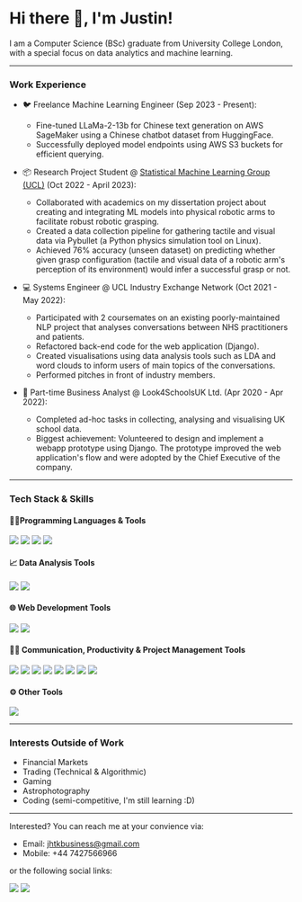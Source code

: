 # Hi there 👋, I'm Justin!

I am a Computer Science (BSc) graduate from University College London, with a special focus on data analytics and machine learning.

---
### Work Experience
- 🐦 Freelance Machine Learning Engineer (Sep 2023 - Present):
  - Fine-tuned LLaMa-2-13b for Chinese text generation on AWS SageMaker using a Chinese chatbot dataset from HuggingFace.
  - Successfully deployed model endpoints using AWS S3 buckets for efficient querying.

- 📦 Research Project Student @ <a href="https://www.sml-group.cc">Statistical Machine Learning Group (UCL)</a> (Oct 2022 - April 2023):
  - Collaborated with academics on my dissertation project about creating and integrating ML models into physical robotic arms to facilitate robust robotic grasping.
  - Created a data collection pipeline for gathering tactile and visual data via Pybullet (a Python physics simulation tool on Linux).
  - Achieved 76% accuracy (unseen dataset) on predicting whether given grasp configuration (tactile and visual data of a robotic arm's perception of its environment) would infer a successful grasp or not.

- 💻 Systems Engineer @ UCL Industry Exchange Network (Oct 2021 - May 2022):
  - Participated with 2 coursemates on an existing poorly-maintained NLP project that analyses conversations between NHS practitioners and patients.
  - Refactored back-end code for the web application (Django).
  - Created visualisations using data analysis tools such as LDA and word clouds to inform users of main topics of the conversations.
  - Performed pitches in front of industry members.

- 🏫 Part-time Business Analyst @ Look4SchoolsUK Ltd. (Apr 2020 - Apr 2022):
  - Completed ad-hoc tasks in collecting, analysing and visualising UK school data.
  - Biggest achievement: Volunteered to design and implement a webapp prototype using Django. The prototype improved the web application's flow and were adopted by the Chief Executive of the company.

---
### Tech Stack & Skills

#### 👩‍💻Programming Languages & Tools
<img src="https://img.shields.io/badge/Python-FFD43B?style=for-the-badge&logo=python&logoColor=blue"> <img src="https://img.shields.io/badge/Java-ED8B00?style=for-the-badge&logo=java&logoColor=white"> <img src="https://img.shields.io/badge/MySQL-00000F?style=for-the-badge&logo=mysql&logoColor=white"/> <img src="https://img.shields.io/badge/GIT-E44C30?style=for-the-badge&logo=git&logoColor=white" />

#### 📈 Data Analysis Tools
<img src="https://img.shields.io/badge/Microsoft_Excel-217346?style=for-the-badge&logo=microsoft-excel&logoColor=white" /> <img src="https://img.shields.io/badge/Tableau-E97627?style=for-the-badge&logo=Tableau&logoColor=white" />

#### 🌐 Web Development Tools
<img src="https://img.shields.io/badge/Django-092E20?style=for-the-badge&logo=django&logoColor=white" /> <img src="https://img.shields.io/badge/React-20232A?style=for-the-badge&logo=react&logoColor=61DAFB" /> 

#### 💪🏻 Communication, Productivity & Project Management Tools
<img src="https://img.shields.io/badge/Todoist-E44332?style=for-the-badge&logo=todoist&logoColor=white" /> <img src="https://img.shields.io/badge/Notion-000000?style=for-the-badge&logo=notion&logoColor=white" /> <img src="https://img.shields.io/badge/Trello-0052CC?style=for-the-badge&logo=trello&logoColor=white" /> <img src="https://img.shields.io/badge/Microsoft_PowerPoint-B7472A?style=for-the-badge&logo=microsoft-powerpoint&logoColor=white" /> <img src="https://img.shields.io/badge/Slack-4A154B?style=for-the-badge&logo=slack&logoColor=white" /> <img src="https://img.shields.io/badge/Discord-7289DA?style=for-the-badge&logo=discord&logoColor=white" /> <img src="https://img.shields.io/badge/Microsoft_Teams-6264A7?style=for-the-badge&logo=microsoft-teams&logoColor=white" /> <img src="https://img.shields.io/badge/Zoom-2D8CFF?style=for-the-badge&logo=zoom&logoColor=white" />

#### ⚙️ Other Tools
<img src="https://img.shields.io/badge/Overleaf-47A141?style=for-the-badge&logo=Overleaf&logoColor=white" /> 

---
### Interests Outside of Work
- Financial Markets
- Trading (Technical & Algorithmic)
- Gaming
- Astrophotography
- Coding (semi-competitive, I'm still learning :D)

---
Interested? You can reach me at your convience via:
- Email: jhtkbusiness@gmail.com
- Mobile: +44 7427566966

or the following social links:

[<img src="https://img.shields.io/badge/LinkedIn-0077B5?style=for-the-badge&logo=linkedin&logoColor=white"/>](https://www.linkedin.com/in/justin-koo-29bb831b2/) [<img src="https://img.shields.io/badge/-LeetCode-FFA116?style=for-the-badge&logo=LeetCode&logoColor=black"/>](https://leetcode.com/jhtk0426/)
